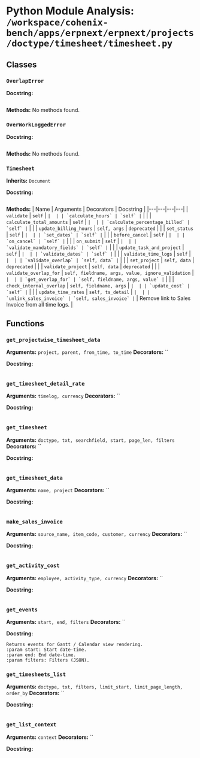 # Python Module Analysis: `/workspace/cohenix-bench/apps/erpnext/erpnext/projects/doctype/timesheet/timesheet.py`

## Classes

### `OverlapError`


**Docstring:**
```

```

**Methods:**
No methods found.

### `OverWorkLoggedError`


**Docstring:**
```

```

**Methods:**
No methods found.

### `Timesheet`
**Inherits:** `Document`


**Docstring:**
```

```

**Methods:**
| Name | Arguments | Decorators | Docstring |
|---|---|---|---|
| `validate` | `self` | `` |  |
| `calculate_hours` | `self` | `` |  |
| `calculate_total_amounts` | `self` | `` |  |
| `calculate_percentage_billed` | `self` | `` |  |
| `update_billing_hours` | `self, args` | `deprecated` |  |
| `set_status` | `self` | `` |  |
| `set_dates` | `self` | `` |  |
| `before_cancel` | `self` | `` |  |
| `on_cancel` | `self` | `` |  |
| `on_submit` | `self` | `` |  |
| `validate_mandatory_fields` | `self` | `` |  |
| `update_task_and_project` | `self` | `` |  |
| `validate_dates` | `self` | `` |  |
| `validate_time_logs` | `self` | `` |  |
| `validate_overlap` | `self, data` | `` |  |
| `set_project` | `self, data` | `deprecated` |  |
| `validate_project` | `self, data` | `deprecated` |  |
| `validate_overlap_for` | `self, fieldname, args, value, ignore_validation` | `` |  |
| `get_overlap_for` | `self, fieldname, args, value` | `` |  |
| `check_internal_overlap` | `self, fieldname, args` | `` |  |
| `update_cost` | `self` | `` |  |
| `update_time_rates` | `self, ts_detail` | `` |  |
| `unlink_sales_invoice` | `self, sales_invoice` | `` | Remove link to Sales Invoice from all time logs. |





## Functions

### `get_projectwise_timesheet_data`
**Arguments:** `project, parent, from_time, to_time`
**Decorators:** ``

**Docstring:**
```

```
### `get_timesheet_detail_rate`
**Arguments:** `timelog, currency`
**Decorators:** ``

**Docstring:**
```

```
### `get_timesheet`
**Arguments:** `doctype, txt, searchfield, start, page_len, filters`
**Decorators:** ``

**Docstring:**
```

```
### `get_timesheet_data`
**Arguments:** `name, project`
**Decorators:** ``

**Docstring:**
```

```
### `make_sales_invoice`
**Arguments:** `source_name, item_code, customer, currency`
**Decorators:** ``

**Docstring:**
```

```
### `get_activity_cost`
**Arguments:** `employee, activity_type, currency`
**Decorators:** ``

**Docstring:**
```

```
### `get_events`
**Arguments:** `start, end, filters`
**Decorators:** ``

**Docstring:**
```
Returns events for Gantt / Calendar view rendering.
:param start: Start date-time.
:param end: End date-time.
:param filters: Filters (JSON).
```
### `get_timesheets_list`
**Arguments:** `doctype, txt, filters, limit_start, limit_page_length, order_by`
**Decorators:** ``

**Docstring:**
```

```
### `get_list_context`
**Arguments:** `context`
**Decorators:** ``

**Docstring:**
```

```

